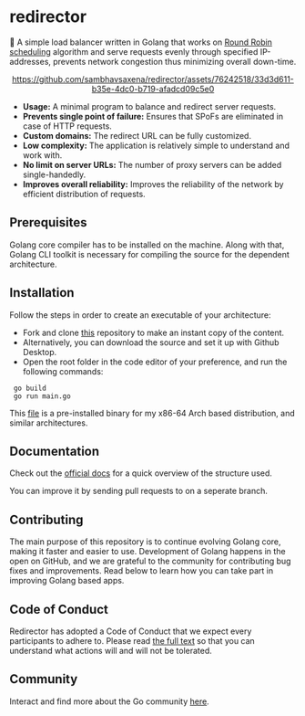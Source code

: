 # redirector
🎲 A simple load balancer written in Golang that works on [Round Robin scheduling](https://en.wikipedia.org/wiki/Round-robin_scheduling) algorithm and serve requests evenly through specified IP-addresses, prevents network congestion thus minimizing overall down-time.

<div align="center">

https://github.com/sambhavsaxena/redirector/assets/76242518/33d3d611-b35e-4dc0-b719-afadcd09c5e0

</div>


- **Usage:** A minimal program to balance and redirect server requests.
- **Prevents single point of failure:** Ensures that SPoFs are eliminated in case of HTTP requests.
- **Custom domains:** The redirect URL can be fully customized.
- **Low complexity:** The application is relatively simple to understand and work with.
- **No limit on server URLs:** The number of proxy servers can be added single-handedly.
- **Improves overall reliability:** Improves the reliability of the network by efficient distribution of requests.

## Prerequisites

Golang core compiler has to be installed on the machine. Along with that, Golang CLI toolkit is necessary for compiling the source for the dependent architecture.

## Installation

Follow the steps in order to create an executable of your architecture:

- Fork and clone [this](https://github.com/sambhavsaxena/redirector) repository to make an instant copy of the content.
- Alternatively, you can download the source and set it up with Github Desktop.
- Open the root folder in the code editor of your preference, and run the following commands:

```
 go build
 go run main.go
```

This [file](https://github.com/sambhavsaxena/redirector/blob/main/golang-loadbalancer) is a pre-installed binary for my x86-64 Arch based distribution, and similar architectures.


## Documentation

Check out the [official docs](https://go.dev/doc/) for a quick overview of the structure used. 

You can improve it by sending pull requests to on a seperate branch.

## Contributing

The main purpose of this repository is to continue evolving Golang core, making it faster and easier to use. Development of Golang happens in the open on GitHub, and we are grateful to the community for contributing bug fixes and improvements. Read below to learn how you can take part in improving Golang based apps.

## Code of Conduct

Redirector has adopted a Code of Conduct that we expect every participants to adhere to. Please read [the full text](https://go.dev/conduct) so that you can understand what actions will and will not be tolerated.

## Community

Interact and find more about the Go community [here](https://forum.golangbridge.org/).
